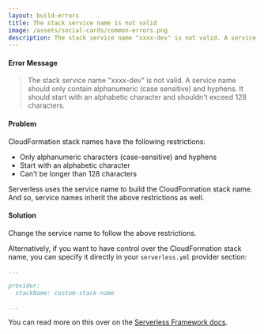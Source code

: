 ```yaml
---
layout: build-errors
title: The stack service name is not valid
image: /assets/social-cards/common-errors.png
description: The stack service name "xxxx-dev" is not valid. A service name should only contain alphanumeric (case sensitive) and hyphens. It should start with an alphabetic character and shouldn't exceed 128 characters.
---
```


#### Error Message

> The stack service name "xxxx-dev" is not valid. A service name should only contain alphanumeric (case sensitive) and hyphens. It should start with an alphabetic character and shouldn't exceed 128 characters.


#### Problem

CloudFormation stack names have the following restrictions:

- Only alphanumeric characters (case-sensitive) and hyphens
- Start with an alphabetic character
- Can't be longer than 128 characters

Serverless uses the service name to build the CloudFormation stack name. And so, service names inherit the above restrictions as well.


#### Solution

Change the service name to follow the above restrictions.

Alternatively, if you want to have control over the CloudFormation stack name, you can specify it directly in your `serverless.yml` provider section:

``` yml
...

provider:
  stackName: custom-stack-name

...
```

You can read more on this over on the [Serverless Framework docs](https://serverless.com/framework/docs/providers/aws/guide/serverless.yml/).
